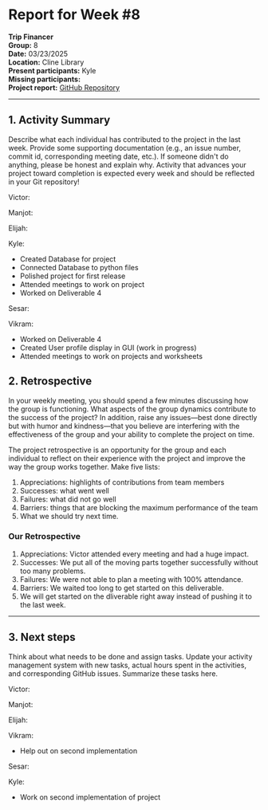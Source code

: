 # Report for Week #8

**Trip Financer**  
**Group:** 8  
**Date:** 03/23/2025  
**Location:** Cline Library  
**Present participants:**   Kyle   
**Missing participants:**   
**Project report:** [GitHub Repository](https://github.com/sesartrumpet/cs386-pennypilot.git)  

---

## 1. Activity Summary
Describe what each individual has contributed to the project in the last week.  Provide some supporting documentation (e.g., an issue number, commit id, corresponding meeting date, etc.).  If someone didn't do anything, please be honest and explain why. Activity that advances your project toward completion is expected every week and should be reflected in your Git repository!

Victor:  

Manjot:    

Elijah:  

Kyle:  
- Created Database for project  
- Connected Database to python files  
- Polished project for first release  
- Attended meetings to work on project  
- Worked on Deliverable 4  

Sesar:  

Vikram:
- Worked on Deliverable 4 
- Created User profile display in GUI (work in progress)
- Attended meetings to work on projects and worksheets


## 2. Retrospective
In your weekly meeting, you should spend a few minutes discussing how the group is functioning. What aspects of the group dynamics contribute to the success of the project? In addition, raise any issues—best done directly but with humor and kindness—that you believe are interfering with the effectiveness of the group and your ability to complete the project on time.

The project retrospective is an opportunity for the group and each individual to reflect on their experience with the project and improve the way the group works together. Make five lists:

1. Appreciations: highlights of contributions from team members
2. Successes: what went well
3. Failures: what did not go well
4. Barriers: things that are blocking the maximum performance of the team
5. What we should try next time.

### Our Retrospective
1. Appreciations: Victor attended every meeting and had a huge impact.  
2. Successes: We put all of the moving parts together successfully without too many problems.
3. Failures: We were not able to plan a meeting with 100% attendance.  
4. Barriers: We waited too long to get started on this deliverable. 
5. We will get started on the dliverable right away instead of pushing it to the last week.  
---

## 3. Next steps
Think about what needs to be done and assign tasks. Update your activity management system with new tasks, actual hours spent in the activities, and corresponding GitHub issues.  Summarize these tasks here.

Victor:  


Manjot:   


Elijah:  


Vikram:  
- Help out on second implementation 

Sesar:  


Kyle:  
- Work on second implementation of project